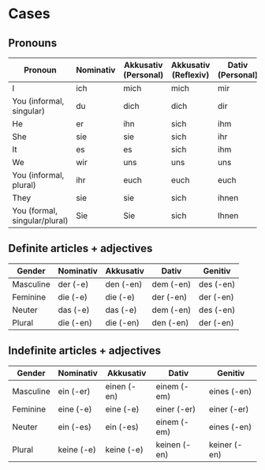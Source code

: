 # Cases

## Pronouns

| Pronoun | Nominativ | Akkusativ (Personal) | Akkusativ (Reflexiv) | Dativ (Personal) | Dativ (Reflexiv) | Possessive Stem | Possessive Endings |
|---|---|---|---|---|---|---|---|
| I | ich | mich | mich | mir | mir | mein- |  |
| You (informal, singular) | du | dich | dich | dir | dir | dein- |  |
| He | er | ihn | sich | ihm | sich | sein- | -er |
| She | sie | sie | sich | ihr | sich | ihr- | -e |
| It | es | es | sich | ihm | sich | sein- | -es |
| We | wir | uns | uns | uns | uns | unser- |  |
| You (informal, plural) | ihr | euch | euch | euch | euch | euer- |  |
| They | sie | sie | sich | ihnen | sich | ihr- | -e |
| You (formal, singular/plural) | Sie | Sie | sich | Ihnen | sich | Ihr- |  |

## Definite articles + adjectives

| Gender | Nominativ | Akkusativ | Dativ | Genitiv |
|---|---|---|---|---|
| Masculine | der (-e) | den (-en) | dem (-en) | des (-en) |
| Feminine | die (-e) | die (-e) | der (-en) | der (-en) |
| Neuter | das (-e) | das (-e) | dem (-en) | des (-en) |
| Plural | die (-en) | die (-en) | den (-en) | der (-en) |

## Indefinite articles + adjectives

| Gender | Nominativ | Akkusativ | Dativ | Genitiv |
|---|---|---|---|---|
| Masculine | ein (-er) | einen (-en) | einem (-em) | eines (-en) |
| Feminine | eine (-e) | eine (-e) | einer (-er) | einer (-er) |
| Neuter | ein (-es) | ein (-es) | einem (-em) | eines (-en) |
| Plural | keine (-e) | keine (-e) | keinen (-en) | keiner (-en) |
